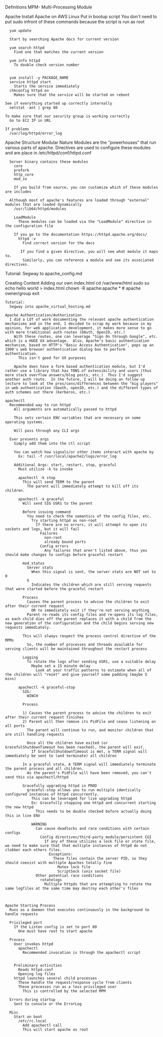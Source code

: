Definitions
  MPM- Multi-Processing Module

Apache
  Install Apache on AWS Linux
    Put in bootup script
      You don't need to put sudo infront of these commands because the script is run as root

      yum update

      Start by searching Apache docs for current version

      yum search httpd
        Find one that matches the current version

      yum info httpd
        To double check version number

    
      yum install -y PACKAGE_NAME
      service httpd start
        Starts the service immediately
      chkconfig httpd on
        Makes sure that the service will be started on reboot

    See if everything started up correctly internally
      netstat -ant | grep 80

    To make sure that our security group is working correctly
      Go to EC2 IP in URL

    If problems
      /var/log/httpd/error_log


  Apache Structure
    Modular Nature
      Modules are the "powerhouses" that run various parts of apache.  Directives are used to configure these modules and are place in /etc/httpd/conf/httpd.conf

      Server binary contains these modules
        core
        prefork
        http_core
        mod_so

        If you build from source, you can customize which of these modules are includes

      Although most of apache's features are loaded through "external" modules that are loaded dynamically
        /usr/lib64/httpd/modules

        LoadModule
          These modules can be loaded via the "LoadModule" directive in the configuration file

        If you go to the documentation https://httpd.apache.org/docs/
          httpd -v
            Find correct version for the docs

           If you find a given directive, you will see what module it maps to.
            Similarly, you can reference a module and see its associated directives.


  Tutorial: Segway to apache_config.md

  Creating Content
    Adding our own index.html
      cd /var/www/html
      sudo su
      echo hello world > index.html
      chown -R apache:apache *
      # apache owner/group
      exit

    Tutorial:
      Segway into apache_virtual_hosting.md
      
    Apache Authentication/Authorization
      I did a LOT of work documenting the relevant apache authentication mechanisms and in the end, I decided to scrap my work because in my opinion, for web application development, it makes more sense to go with more traditional auth routes (OAuth, OpenID, etc.)  
        With these routes, one can leverage "Sign On through Google", etc. which is a HUGE UX advantage.  Also, Apache's basic authentication mechanism, based on HTTP's "Basic Access Authentication", pops up an 1990's web browser authentication dialog box to perform authentication.
          This isn't good for UX purposes

        Apache does have a form based authentication module, but I'd rather use a library that has TONS of extensibility and users (thus more stack overflow answers/blog posts, etc.)  Thus I'd suggest another auth route.  In the future, I will be doing an follow up lecture to look at the pros/cons/differences between the "big players" in web authentication (Oauth, openID, etc.) and the different types of auth schemes out there (kerberos, etc.)

    apachectl
      Recommended way to run httpd
        All arguments are automatically passed to httpd

        This sets certain ENV variables that are necessary on some operating systems.

        Will pass through any CLI args

      Ever presents args
        Simply add them into the ctl script

        You can watch how signals/or other items interact with apache by
          Ex: tail -f /usr/local/apache2/logs/error_log

        Additional Args: start, restart, stop, graceful
          Must utilize -k to invoke
          
          apachectl -k stop
            This will send TERM to the parent
              The parent will immediately attempt to kill off its children.

          apachectl -k graceful
            Will send SIG USR1 to the parent

            Before issuing command
              You need to check the semantics of the config files, etc.
                Try starting httpd as non-root
                  If there are no errors, it will attempt to open its sockets and logs, but it will fail 
                    Failures
                      non-root
                      already bound ports
                    Config errors
                      Any failures that aren't listed above, thus you should make changes to configs before graceful restart

            mod_status
              Server stats
                When this signal is sent, the server stats are NOT set to 0
              G
                Indicates the children which are still serving requests that were started before the graceful restart

            Process
              Causes the parent process to advise the children to exit after their current request
                OR to immediately exit if they're not serving anything
              Parent re-reads its config files and re-opens its log files, as each child dies off the parent replaces it with a child from the new generation of the configuration and the child begins serving new requests immediately.

            This will always respect the process control directive of the MPMs
              So, the number of processes and threads available for serving clients will be maintained throughout the restart process

            Logging
              To rotate the logs after sending USR1, use a suitable delay
                Maybe set a 15 minute delay
                  Look at your traffic patterns to estimate when all of the children will "reset" and give yourself some padding (maybe 5 mins)

          apachectl -k graceful-stop
            SIG:
              WINCH

            Process

            1) Causes the parent process to advise the children to exit after their current request finishes
            2) Parent will then remove its PidFile and cease listening on all ports
              The parent will continue to run, and monitor children that are still handling requests

              Once all the children have exited (or GracefulShutdownTimeout has been reached), the parent will exit.
                If GracefulShutdownTimeout is met, a TERM signal will immediately be sent to (and terminate) all children         

            In a graceful state, A TERM signal will immediately terminate the parent process and all children.
              As the parent's PidFile will have been removed, you can't send this via apachectl/httpd

            Gracefully upgrading httpd in PROD
              graceful-stop allows you to run multiple identically configured instances of httpd concurrently.
                This can be leveraged for live upgrading httpd
                Ex: Gracefully stopping one httpd and concurrent starting the new httpd
                  This needs to be double checked before actually doing this in live ENV

                WARNING
                  Can cause deadlocks and race conditions with certain configs
                    Config directives/third-party module/persistent CGI
                      If any of these utilizes a lock file or state file, we need to make sure that that multiple instances of httpd do not clobber each others files.
                        Exceptions:
                          These files contain the server PID, so they should coexist with multiple Apaches totally fine
                            Mutex lock file
                            ScriptSock (unix socket file)
                  Other potential race conditions
                    rotatelogs
                      Multiple httpds that are attempting to rotate the same logfiles at the same time may destroy each other's files


            
    Apache Starting Process
      Runs as a daemon that executes continuously in the background to handle requests

      Privileged port
        If the Listen config is set to port 80
          One must have root to start apache

      Process
        User invokes httpd
          apachectl
            Recommended invocation is through the apachectl script


        Preliminary activities
          Reads httpd.conf
          Opening log files
        httpd launches several child processes
          These handle the request/response cycle from clients
          These processes run as a less privileged user
            This is controlled by the selected MPM

      Errors during startup
        Sent to console or the ErrorLog

      Misc
        Start on boot
          /etc/rc.local
            Add apachectl call
            This will start apache as root